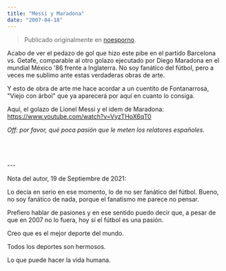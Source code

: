 ```yaml
---
title: "Messi y Maradona"
date: "2007-04-18"
---
```


> Publicado originalmente en [noesporno](/noesporno).

Acabo de ver el pedazo de gol que hizo este pibe en el partido Barcelona vs. Getafe, comparable al otro golazo ejecutado por Diego Maradona en el mundial México '86 frente a Inglaterra. No soy fanático del fútbol, pero a veces me sublimo ante estas verdaderas obras de arte.

Y esto de obra de arte me hace acordar a un cuentito de Fontanarrosa, "Viejo con árbol" que ya aparecerá por aquí en cuanto lo consiga.

Aquí, el golazo de Lionel Messi y el idem de Maradona: https://www.youtube.com/watch?v=VyzTHoX6qT0

_Off: por favor, qué poca pasión que le meten los relatores españoles._

<br>
<br>
<br>
---

Nota del autor, 19 de Septiembre de 2021:

Lo decía en serio en ese momento, lo de no ser fanático del fútbol. Bueno, no soy fanático de nada, porque el fanatismo me parece no pensar.

Prefiero hablar de pasiones y en ese sentido puedo decir que, a pesar de que en 2007 no lo fuera, hoy sí el fútbol es una pasión.

Creo que es el mejor deporte del mundo.

Todos los deportes son hermosos.

Lo que puede hacer la vida humana.